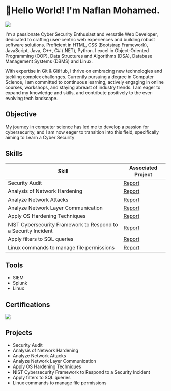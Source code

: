 # 👋Hello World! I'm Naflan Mohamed.

<a href="https://www.linkedin.com/in/naflan-mohamed/"><img src="https://img.shields.io/badge/-LinkedIn-0072b1?&style=for-the-badge&logo=linkedin&logoColor=white" /></a>

I'm a passionate Cyber Security Enthusiast and versatile Web Developer, dedicated to crafting user-centric web experiences and building robust software solutions. Proficient in HTML, CSS (Bootstrap Framework), JavaScript, Java, C++, C# (.NET), Python. I excel in Object-Oriented Programming (OOP), Data Structures and Algorithms (DSA), Database Management Systems (DBMS) and Linux.

With expertise in Git & GitHub, I thrive on embracing new technologies and tackling complex challenges. Currently pursuing a degree in Computer Science, I am committed to continuous learning, actively engaging in online courses, workshops, and staying abreast of industry trends. I am eager to expand my knowledge and skills, and contribute positively to the ever-evolving tech landscape.

## Objective

My journey in computer science has led me to develop a passion for cybersecurity, and I am now eager to transition into this field, specifically aiming to Learn a Cyber Security 

## Skills

| Skill                                         | Associated Project         |
|-----------------------------------------------|----------------------------|
| Security Audit                                |  <a href="https://docs.google.com/document/d/1QZcPj5MIv0UExMcHhj0b7AtBxKC1OBVy/edit?usp=sharing&ouid=116778263239899438357&rtpof=true&sd=true">Report</a>|
| Analysis of Network Hardening                 |  <a href="https://docs.google.com/document/d/1catObRrg6WoS2yjkFkyQg2mXJnM7CSDU/edit?usp=sharing&ouid=116778263239899438357&rtpof=true&sd=true">Report</a>|
| Analyze Network Attacks                       |  <a href="https://docs.google.com/document/d/1vysVUxGgVHY4seaDn_mVidj1XyF7ft4H/edit?usp=sharing&ouid=116778263239899438357&rtpof=true&sd=true">Report</a>|
| Analyze Network Layer Communication           |  <a href="https://docs.google.com/document/d/1Jha1FLuxHILv6DIrgMNMOTmWcnSSedPG/edit?usp=sharing&ouid=116778263239899438357&rtpof=true&sd=true">Report</a>|
| Apply OS Hardening Techniques                 |  <a href="https://docs.google.com/document/d/1Lc2fOt2by4LVWTqUaVcighy_v9NLdvTT/edit?usp=sharing&ouid=116778263239899438357&rtpof=true&sd=true">Report</a>|
| NIST Cybersecurity Framework to Respond to a Security Incident    |<a href="https://docs.google.com/document/d/1mroLux4aXj_SiQAlt_Fxn3LGnYKlAaoh/edit?usp=sharing&ouid=116778263239899438357&rtpof=true&sd=true">Report</a>|
| Apply filters to SQL queries |<a href="https://docs.google.com/document/d/1zCKWjrUaB93u3D10kKRzFTdJCt4zIdZT/edit?usp=sharing&ouid=116778263239899438357&rtpof=true&sd=true">Report</a>|
|Linux commands to manage file permissions      |  <a href="https://docs.google.com/document/d/1WekNNn1tDxefrvfxp1AOBo5Rt9AyYIl2/edit?usp=sharing&ouid=116778263239899438357&rtpof=true&sd=true">Report</a>

## Tools
<div>
  <ul>
    <li>SIEM</li>
    <li>Splunk</li>
    <li>Linux</li>
  </ul>
</div>

<!--
### Network
<div>
    <img src="https://img.shields.io/badge/-Wireshark-1679A7?&style=for-the-badge&logo=Wireshark&logoColor=white" />
    <img src="https://img.shields.io/badge/-Suricata-EF3B2D?&style=for-the-badge&logo=Suricata&logoColor=white" />
    <img src="https://img.shields.io/badge/-Zeek-777BB4?&style=for-the-badge&logo=Zeek&logoColor=white" />
</div>

### Endpoint
<div>
    <img src="https://img.shields.io/badge/-Microsoft_Defender_for_Endpoint-00A4EF?&style=for-the-badge&logo=Microsoft&logoColor=white" />
    <img src="https://img.shields.io/badge/-Velociraptor-4B275F?&style=for-the-badge&logo=Velociraptor&logoColor=white" />
</div>

### SIEM
<div>
    <img src="https://img.shields.io/badge/-Microsoft_Sentinel-0078D4?&style=for-the-badge&logo=Microsoft&logoColor=white" />
    <img src="https://img.shields.io/badge/-Splunk-000000?&style=for-the-badge&logo=Splunk&logoColor=white" />
    <img src="https://img.shields.io/badge/-Elastic-005571?&style=for-the-badge&logo=Elastic&logoColor=white" />
</div>

-->
## Certifications

<div>
<a href="https://drive.google.com/drive/folders/1_QUGoC5fldM7fkxOijcwtqI8zJlZfFYW?usp=drive_link"><img src="https://img.shields.io/badge/-Google Cybersecurity Professional Certificate-000080?&style=for-the-badge&logo=google&logoColor=white" /> </a>
</div>

## Projects
- Security Audit
- Analysis of Network Hardening
- Analyze Network Attacks
- Analyze Network Layer Communication
- Apply OS Hardening Techniques
- NIST Cybersecurity Framework to Respond to a Security Incident
- Apply filters to SQL queries
- Linux commands to manage file permissions

